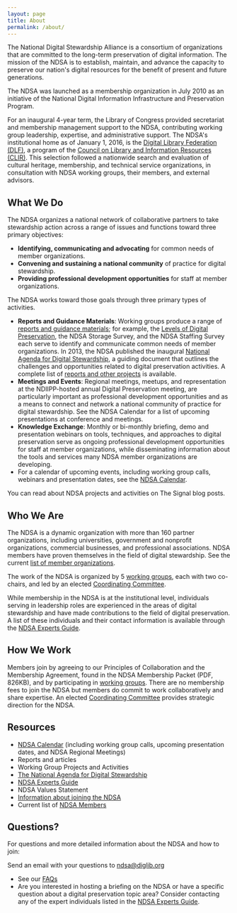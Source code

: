 ```yaml
---
layout: page
title: About
permalink: /about/
---
```


The National Digital Stewardship Alliance is a consortium of organizations that are committed to the long-term preservation of digital information. The mission of the NDSA is to establish, maintain, and advance the capacity to preserve our nation's digital resources for the benefit of present and future generations.

The NDSA was launched as a membership organization in July 2010 as an initiative of the National Digital Information Infrastructure and Preservation Program.

For an inaugural 4-year term, the Library of Congress provided secretariat and membership management support to the NDSA, contributing working group leadership, expertise, and administrative support. The NDSA's institutional home as of January 1, 2016, is the [Digital Library Federation (DLF)](https://www.diglib.org), a program of the [Council on Library and Information Resources (CLIR)](http://www.clir.org/). This selection followed a nationwide search and evaluation of cultural heritage, membership, and technical service organizations, in consultation with NDSA working groups, their members, and external advisors.

## What We Do
The NDSA organizes a national network of collaborative partners to take stewardship action across a range of issues and functions toward three primary objectives:

- **Identifying, communicating and advocating** for common needs of member organizations.
- **Convening and sustaining a national community** of practice for digital stewardship.
- **Providing professional development opportunities** for staff at member organizations.

The NDSA works toward those goals through three primary types of activities.

- **Reports and Guidance Materials**: Working groups produce a range of [reports and guidance materials](/activities/); for example, the [Levels of Digital Preservation](/activities/levels-of-digital-preservation/), the NDSA Storage Survey, and the NDSA Staffing Survey each serve to identify and communicate common needs of member organizations. In 2013, the NDSA published the inaugural [National Agenda for Digital Stewardship](/national-agenda/), a guiding document that outlines the challenges and opportunities related to digital preservation activities. A complete list of [reports and other projects](/activities/) is available.
- **Meetings and Events**: Regional meetings, meetups, and representation at the NDIIPP-hosted annual Digital Preservation meeting, are particularly important as professional development opportunities and as a means to connect and network a national community of practice for digital stewardship. See the NDSA Calendar for a list of upcoming presentations at conference and meetings.
- **Knowledge Exchange**:  Monthly or bi-monthly briefing, demo and presentation webinars on tools, techniques, and approaches to digital preservation serve as ongoing professional development opportunities for staff at member organizations, while disseminating information about the tools and services many NDSA member organizations are developing.
- For a calendar of upcoming events, including working group calls, webinars and presentation dates, see the [NDSA Calendar](/calendar/).

You can read about NDSA projects and activities on The Signal blog posts.

## Who We Are
The NDSA is a dynamic organization with more than 160 partner organizations, including universities, government and nonprofit organizations, commercial businesses, and professional associations. NDSA members have proven themselves in the field of digital stewardship. See the current [list of member organizations](/members-list/).

The work of the NDSA is organized by 5 [working groups](/working-groups/), each with two co-chairs, and led by an elected [Coordinating Committee](/coordinating-committee/).

While membership in the NDSA is at the institutional level, individuals serving in leadership roles are experienced in the areas of digital stewardship and have made contributions to the field of digital preservation. A list of these individuals and their contact information is available through the [NDSA Experts Guide](/experts-guide/).

## How We Work
Members join by agreeing to our Principles of Collaboration and the Membership Agreement, found in the NDSA Membership Packet (PDF, 826KB), and by participating in [working groups](/working-groups/). There are no membership fees to join the NDSA but members do commit to work collaboratively and share expertise. An elected [Coordinating Committee](/coordinating-committee/) provides strategic direction for the NDSA.

## Resources
- [NDSA Calendar](/calendar/) (including working group calls, upcoming presentation dates, and NDSA Regional Meetings)
- Reports and articles
- Working Group Projects and Activities
- [The National Agenda for Digital Stewardship](/national-agenda/)
- [NDSA Experts Guide](/experts-guide/)
- NDSA Values Statement
- [Information about joining the NDSA](/get-involved/)
- Current list of [NDSA Members](/members-list/)

## Questions?
For questions and more detailed information about the NDSA and how to join:

Send an email with your questions to ndsa@diglib.org

- See our [FAQs](/faq/)
- Are you interested in hosting a briefing on the NDSA or have a specific question about a digital preservation topic area? Consider contacting any of the expert individuals listed in the [NDSA Experts Guide](/experts-guide/).
